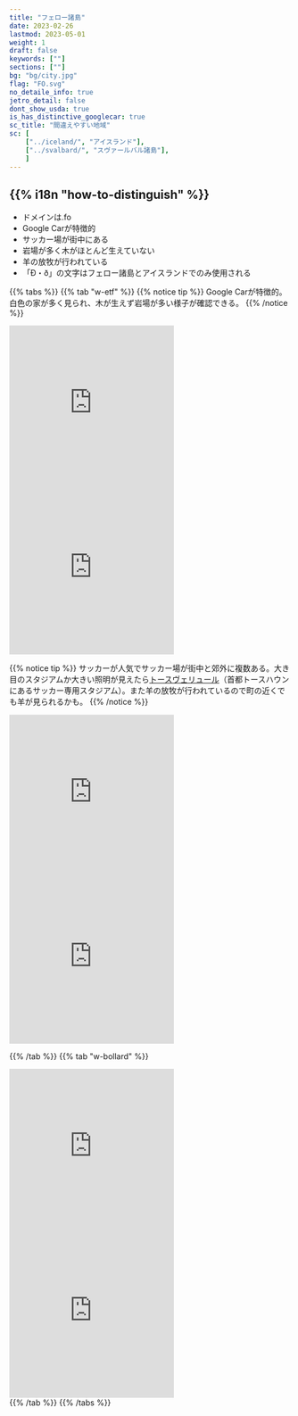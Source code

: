 ```yaml
---
title: "フェロー諸島"
date: 2023-02-26
lastmod: 2023-05-01
weight: 1
draft: false
keywords: [""]
sections: [""]
bg: "bg/city.jpg"
flag: "FO.svg"
no_detaile_info: true
jetro_detail: false
dont_show_usda: true
is_has_distinctive_googlecar: true
sc_title: "間違えやすい地域"
sc: [
    ["../iceland/", "アイスランド"],
    ["../svalbard/", "スヴァールバル諸島"],
    ]
---
```


<div class="main-desciption country-description">
    <h2 class="section-title">{{% i18n "how-to-distinguish" %}}</h2>
    <ul class="rule-list">
        <li>ドメインは<span class="quiz">.fo</span></li>
        <li>Google Carが特徴的</li>
        <li>サッカー場が街中にある</li>
        <li>岩場が多く木が<span class="quiz">ほとんど生えていない</span></li>
        <li><span class="quiz">羊</span>の放牧が行われている</li>
        <li>「Ð・ð」の文字はフェロー諸島と<span class="quiz">アイスランド</span>でのみ使用される</li>
    </ul>
</div>

{{% tabs  %}}
{{% tab "w-etf" %}}
{{% notice tip %}}
Google Carが特徴的。白色の家が多く見られ、木が生えず岩場が多い様子が確認できる。
{{% /notice %}}
<div class="googlemap-if">
<iframe src="https://www.google.com/maps/embed?pb=!4v1683456581209!6m8!1m7!1sgh2as2An3RaKihb4hcIZQA!2m2!1d62.09891070016452!2d-6.739733555675411!3f343.9702944133251!4f-54.84570438247961!5f0.7820865974627469" width="295" height="295" style="border:0;" allowfullscreen="" loading="lazy" referrerpolicy="no-referrer-when-downgrade"></iframe>
<iframe src="https://www.google.com/maps/embed?pb=!4v1683456802067!6m8!1m7!1sgh2as2An3RaKihb4hcIZQA!2m2!1d62.09891070016452!2d-6.739733555675411!3f303.879542509415!4f-2.3911229444069733!5f3.325193203789971" width="295" height="295" style="border:0;" allowfullscreen="" loading="lazy" referrerpolicy="no-referrer-when-downgrade"></iframe>
</div>


{{% notice tip %}}
サッカーが人気でサッカー場が街中と郊外に複数ある。大き目のスタジアムか大きい照明が見えたら<a href="https://ja.wikipedia.org/wiki/%E3%83%88%E3%83%BC%E3%82%B9%E3%83%B4%E3%82%A7%E3%83%AA%E3%83%A5%E3%83%BC%E3%83%AB">トースヴェリュール</a>（首都トースハウンにあるサッカー専用スタジアム）。また羊の放牧が行われているので町の近くでも羊が見られるかも。
{{% /notice %}}
<div class="googlemap-if">
<iframe src="https://www.google.com/maps/embed?pb=!4v1683457590384!6m8!1m7!1s6qf2rGfi78Vu3m5YWXIckw!2m2!1d62.01032707197409!2d-6.762129365568686!3f206.10206228334448!4f-6.97613382324171!5f1.6718809919668423" width="295" height="295" style="border:0;" allowfullscreen="" loading="lazy" referrerpolicy="no-referrer-when-downgrade"></iframe>
<iframe src="https://www.google.com/maps/embed?pb=!4v1683457548991!6m8!1m7!1siPD5edNyvBSc0xOc8AsiXA!2m2!1d62.00537450983068!2d-6.788489508875637!3f86.24270163998844!4f-12.133047025273129!5f2.7792260170849925" width="295" height="295" style="border:0;" allowfullscreen="" loading="lazy" referrerpolicy="no-referrer-when-downgrade"></iframe>
</div>


{{% /tab %}}
{{% tab "w-bollard" %}}
<div class="googlemap-if">
<iframe src="https://www.google.com/maps/embed?pb=!4v1683456940846!6m8!1m7!1s8vt0f0xP1LFMO1NdmGHuWg!2m2!1d62.34167483857214!2d-6.555360000110078!3f30.6085019064917!4f-30.866470462954638!5f3.2887346902936843" width="295" height="295" style="border:0;" allowfullscreen="" loading="lazy" referrerpolicy="no-referrer-when-downgrade"></iframe>
<iframe src="https://www.google.com/maps/embed?pb=!4v1683549317088!6m8!1m7!1sMmn1x_rkCxPM9YqTtrjY8Q!2m2!1d62.05808983564778!2d-6.923287083314774!3f300.6214728933497!4f-37.99380046550717!5f3.325193203789971" width="295" height="295" style="border:0;" allowfullscreen="" loading="lazy" referrerpolicy="no-referrer-when-downgrade"></iframe>
</div>
{{% /tab %}}
{{% /tabs  %}}